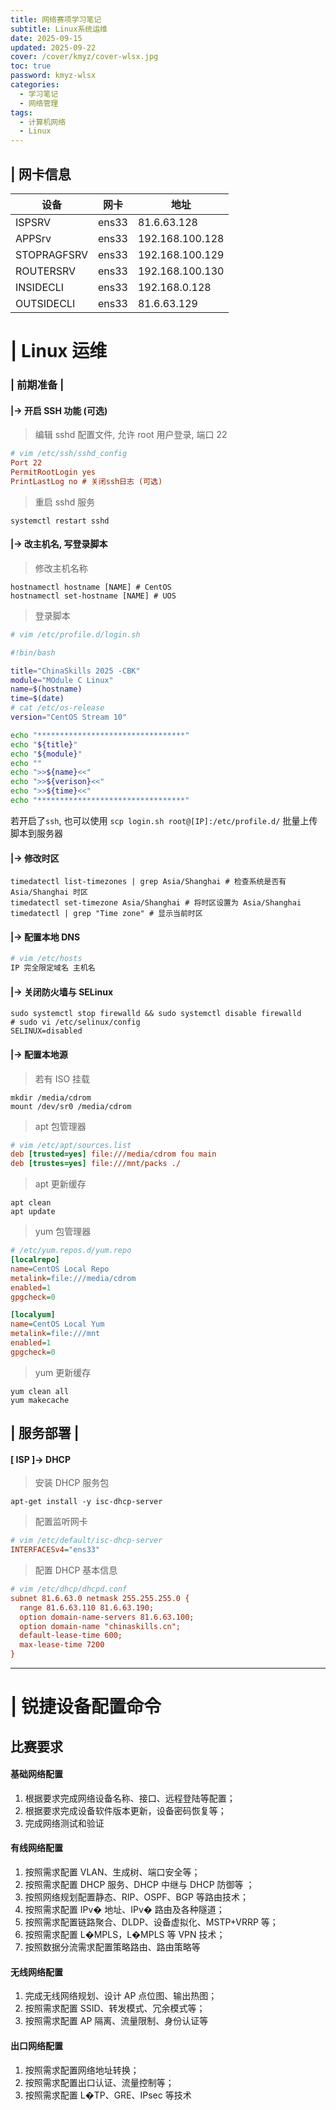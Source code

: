 ```yaml
---
title: 网络赛项学习笔记
subtitle: Linux系统运维
date: 2025-09-15
updated: 2025-09-22
cover: /cover/kmyz/cover-wlsx.jpg
toc: true
password: kmyz-wlsx
categories:
  - 学习笔记
  - 网络管理
tags:
  - 计算机网络
  - Linux
---
```


## | 网卡信息

| 设备        | 网卡  | 地址            |
| ----------- | ----- | --------------- |
| ISPSRV      | ens33 | 81.6.63.128     |
| APPSrv      | ens33 | 192.168.100.128 |
| STOPRAGFSRV | ens33 | 192.168.100.129 |
| ROUTERSRV   | ens33 | 192.168.100.130 |
| INSIDECLI   | ens33 | 192.168.0.128   |
| OUTSIDECLI  | ens33 | 81.6.63.129     |

# | Linux 运维

### | 前期准备 |

#### |-> 开启 SSH 功能 (可选)

> 编辑 sshd 配置文件, 允许 root 用户登录, 端口 22

```ini
# vim /etc/ssh/sshd_config
Port 22
PermitRootLogin yes
PrintLastLog no # 关闭ssh日志 (可选)
```

> 重启 sshd 服务

```shell
systemctl restart sshd
```

#### |-> 改主机名, 写登录脚本

> 修改主机名称

```shell
hostnamectl hostname [NAME] # CentOS
hostnamectl set-hostname [NAME] # UOS
```

> 登录脚本

```bash
# vim /etc/profile.d/login.sh

#!bin/bash

title="ChinaSkills 2025 -CBK"
module="MOdule C Linux"
name=$(hostname)
time=$(date)
# cat /etc/os-release
version="CentOS Stream 10"

echo "*********************************"
echo "${title}"
echo "${module}"
echo ""
echo ">>${name}<<"
echo ">>${verison}<<"
echo ">>${time}<<"
echo "*********************************"
```

若开启了`ssh`, 也可以使用 `scp login.sh root@[IP]:/etc/profile.d/` 批量上传脚本到服务器

#### |-> 修改时区

```shell
timedatectl list-timezones | grep Asia/Shanghai # 检查系统是否有 Asia/Shanghai 时区
timedatectl set-timezone Asia/Shanghai # 将时区设置为 Asia/Shanghai
timedatectl | grep "Time zone" # 显示当前时区
```

#### |-> 配置本地 DNS

```bash
# vim /etc/hosts
IP 完全限定域名 主机名
```

#### |-> 关闭防火墙与 SELinux

```shell
sudo systemctl stop firewalld && sudo systemctl disable firewalld
# sudo vi /etc/selinux/config
SELINUX=disabled
```

#### |-> 配置本地源

> 若有 ISO 挂载

```shell
mkdir /media/cdrom
mount /dev/sr0 /media/cdrom
```

> apt 包管理器

```ini
# vim /etc/apt/sources.list
deb [trusted=yes] file:///media/cdrom fou main
deb [trustes=yes] file:///mnt/packs ./
```

> apt 更新缓存

```shell
apt clean
apt update
```

> yum 包管理器

```ini
# /etc/yum.repos.d/yum.repo
[localrepo]
name=CentOS Local Repo
metalink=file:///media/cdrom
enabled=1
gpgcheck=0

[localyum]
name=CentOS Local Yum
metalink=file:///mnt
enabled=1
gpgcheck=0
```

> yum 更新缓存

```shell
yum clean all
yum makecache
```

## | 服务部署 |

#### [ ISP ]-> DHCP

> 安装 DHCP 服务包

```shell
apt-get install -y isc-dhcp-server
```

> 配置监听网卡

```ini
# vim /etc/default/isc-dhcp-server
INTERFACESv4="ens33"
```

> 配置 DHCP 基本信息

```ini
# vim /etc/dhcp/dhcpd.conf
subnet 81.6.63.0 netmask 255.255.255.0 {
  range 81.6.63.110 81.6.63.190;
  option domain-name-servers 81.6.63.100;
  option domain-name "chinaskills.cn";
  default-lease-time 600;
  max-lease-time 7200
}
```

---

# | 锐捷设备配置命令

## 比赛要求

#### 基础网络配置

1. 根据要求完成网络设备名称、接口、远程登陆等配置；
2. 根据要求完成设备软件版本更新，设备密码恢复等；
3. 完成网络测试和验证

#### 有线网络配置

1. 按照需求配置 VLAN、生成树、端口安全等；
2. 按照需求配置 DHCP 服务、DHCP 中继与 DHCP 防御等 ；
3. 按照网络规划配置静态、RIP、OSPF、BGP 等路由技术；
4. 按照需求配置 IPv� 地址、IPv� 路由及各种隧道；
5. 按照需求配置链路聚合、DLDP、设备虚拟化、MSTP+VRRP 等；
6. 按照需求配置 L�MPLS，L�MPLS 等 VPN 技术；
7. 按照数据分流需求配置策略路由、路由策略等

#### 无线网络配置

1. 完成无线网络规划、设计 AP 点位图、输出热图；
2. 按照需求配置 SSID、转发模式、冗余模式等；
3. 按照需求配置 AP 隔离、流量限制、身份认证等

#### 出口网络配置

1. 按照需求配置网络地址转换；
2. 按照需求配置出口认证、流量控制等；
3. 按照需求配置 L�TP、GRE、IPsec 等技术

